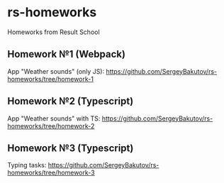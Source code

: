 # rs-homeworks
Homeworks from Result School

## Homework №1 (Webpack)

App "Weather sounds" (only JS): https://github.com/SergeyBakutov/rs-homeworks/tree/homework-1

## Homework №2 (Typescript)

App "Weather sounds" with TS: https://github.com/SergeyBakutov/rs-homeworks/tree/homework-2

## Homework №3 (Typescript)

Typing tasks: https://github.com/SergeyBakutov/rs-homeworks/tree/homework-3
